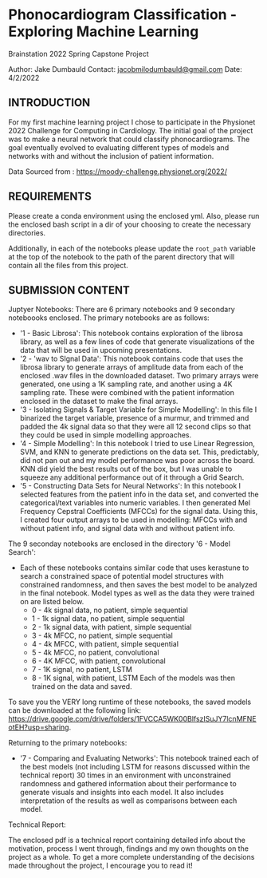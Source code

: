 # Phonocardiogram Classification - Exploring Machine Learning
Brainstation 2022 Spring Capstone Project

Author: Jake Dumbauld
Contact: jacobmilodumbauld@gmail.com
Date: 4/2/2022

INTRODUCTION
------------

For my first machine learning project I chose to participate in the Physionet 2022 Challenge for Computing in Cardiology. The initial goal of the project was to make a neural network that could classify phonocardiograms. The goal eventually evolved to evaluating different types of models and networks with and without the inclusion of patient information. 

Data Sourced from : https://moody-challenge.physionet.org/2022/

REQUIREMENTS
------------
Please create a conda environment using the enclosed yml. Also, please run the enclosed bash script in a dir of your choosing to create the necessary directories.

Additionally, in each of the notebooks please update the `root_path` variable at the top of the notebook to the path of the parent directory that will contain all the files from this project.

SUBMISSION CONTENT
------------------
Juptyer Notebooks: There are 6 primary notebooks and 9 secondary noteboooks enclosed. The primary notebooks are as follows:

- '1 - Basic Librosa': This notebook contains exploration of the librosa library, as well as a few lines of code that generate visualizations of the data that will be used in upcoming presentations. 
- '2 - 'wav to SIgnal Data': This notebook contains code that uses the librosa library to generate arrays of amplitude data from each of the enclosed .wav files in the downloaded dataset. Two primary arrays were generated, one using a 1K sampling rate, and another using a 4K sampling rate. These were combined with the patient information enclosed in the dataset to make the final arrays. 
- '3 - Isolating Signals & Target Variable for Simple Modelling': In this file I binarized the target variable, presence of a murmur, and trimmed and padded the 4k signal data so that they were all 12 second clips so that they could be used in simple modelling approaches. 
- '4 - Simple Modelling': In this notebook I tried to use Linear Regression, SVM, and KNN to generate predictions on the data set. This, predictably, did not pan out and my model performance was poor across the board. KNN did yield the best results out of the box, but I was unable to squeeze any additional performance out of it through a Grid Search. 
- '5 - Constructing Data Sets for Neural Networks': In this notebook I selected features from the patient info in the data set, and converted the categorical/text variables into numeric variables. I then generated Mel Frequency Cepstral Coefficients (MFCCs) for the signal data. Using this, I created four output arrays to be used in modelling: MFCCs with and without patient info, and signal data with and without patient info.

The 9 seconday notebooks are enclosed in the directory '6 - Model Search':

- Each of these notebooks contains similar code that uses kerastune to search a constrained space of potential model structures with constrained randomness, and then saves the best model to be analyzed in the final notebook. Model types as well as the data they were trained on are listed below.
	- 0 - 4k signal data, no patient, simple sequential
	- 1 - 1k signal data, no patient, simple sequential
	- 2 - 1k signal data, with patient, simple sequential
	- 3 - 4k MFCC, no patient, simple sequential
	- 4 - 4k MFCC, with patient, simple sequential
	- 5 - 4k MFCC, no patient, convolutional
	- 6 - 4K MFCC, with patient, convolutional
	- 7 - 1K signal, no patient, LSTM
	- 8 - 1K signal, with patient, LSTM
Each of the models was then trained on the data and saved. 

To save you the VERY long runtime of these notebooks, the saved models can be downloaded at the following link: https://drive.google.com/drive/folders/1FVCCA5WK00BlfszISuJY7lcnMFNEotEH?usp=sharing.

Returning to the primary notebooks: 

- '7 - Comparing and Evaluating Networks': This notebook trained each of the best models (not including LSTM for reasons discussed within the technical report) 30 times in an environment with unconstrained randomness and gathered information about their performance to generate visuals and insights into each model. It also includes interpretation of the results as well as comparisons between each model.


Technical Report:

The enclosed pdf is a technical report containing detailed info about the motivation, process I went through, findings and my own thoughts on the project as a whole. To get a more complete understanding of the decisions made throughout the project, I encourage you to read it!